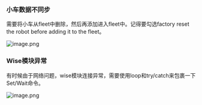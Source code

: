 ### 小车数据不同步

需要将小车从fleet中删除，然后再添加进入fleet中。记得要勾选factory reset the robot before adding it to the fleet。

![image.png](https://assets.happtim.com/image/n3dc/202402011845163.png)


### Wise模块异常

有时候由于网络问题，wise模块连接异常，需要使用loop和try/catch来包裹一下Set/Wait命令。

![image.png](https://assets.happtim.com/image/n3dc/202404011110995.png)
